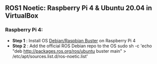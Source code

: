 ## ROS1 Noetic: Raspberry Pi 4 & Ubuntu 20.04 in VirtualBox
### Raspberry Pi 4:
* **Step 1** : Install OS [Debian/Raspbian Buster](https://downloads.raspberrypi.com/raspios_oldstable_armhf/images/raspios_oldstable_armhf-2023-05-03/) on Raspberry Pi 4
* **Step 2** : Add the official ROS Debian repo to the OS
sudo sh -c 'echo "deb http://packages.ros.org/ros/ubuntu buster main" > /etc/apt/sources.list.d/ros-noetic.list'
